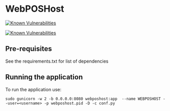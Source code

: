 # WebPOSHost

<a href="https://snyk.io/test/github/Abhishek1M/WebPOSHost?targetFile=requirements.txt"><img src="https://snyk.io/test/github/Abhishek1M/WebPOSHost/badge.svg?targetFile=requirements.txt" alt="Known Vulnerabilities" data-canonical-src="https://snyk.io/test/github/Abhishek1M/WebPOSHost?targetFile=requirements.txt" style="max-width:100%;"></a>

[![Known Vulnerabilities](https://snyk.io/test/github/Abhishek1M/WebPOSHost/badge.svg?targetFile=requirements.txt)](https://snyk.io/test/github/Abhishek1M/WebPOSHost?targetFile=requirements.txt)

## Pre-requisites

See the requirements.txt for list of dependencies

## Running the application
To run the application use:

```
sudo gunicorn -w 2 -b 0.0.0.0:8080 webposhost:app  --name WEBPOSHOST --user=<username> -p webposhost.pid -D -c conf.py 
```
